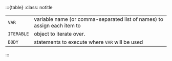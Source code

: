 :::{table}
:class: notitle

|             |                                                                          |
|-------------|--------------------------------------------------------------------------|
| `VAR`       |  variable name (or comma-separated list of names) to assign each item to |
| `ITERABLE`  |  object to iterate over.                                                 |
| `BODY`      |  statements to execute where `VAR` will be used                          |

:::
